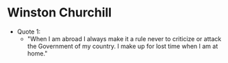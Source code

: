 # Winston Churchill

* Quote 1:
    * "When I am abroad I always make it a rule never to criticize or attack the Government of my country. I make up for lost time when I am at home."
